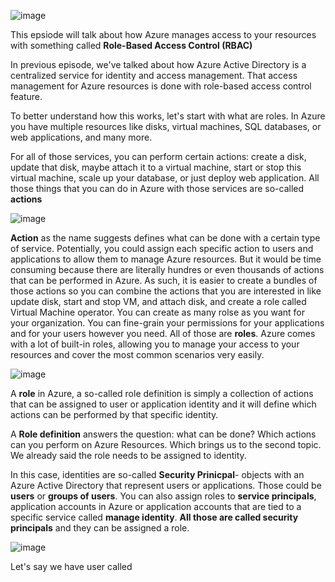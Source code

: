 ![image](https://github.com/user-attachments/assets/6635aa7f-4ad5-4736-9412-0766c2472793)

This epsiode will talk about how Azure manages access to your resources with something called **Role-Based Access Control (RBAC)**

In previous episode, we've talked about how Azure Active Directory is a centralized service for identity and access management. That access management for Azure resources is done with role-based access control feature. 

To better understand how this works, let's start with what are roles. In Azure you have multiple resources like disks, virtual machines, SQL databases, or web applications, and many more. 

For all of those services, you can perform certain actions: create a disk, update that disk, maybe attach it to a virtual machine, start or stop this virtual machine, scale up your database, or just deploy web application. All those things that you can do in Azure with those services are so-called **actions**


![image](https://github.com/user-attachments/assets/8d1ea739-d7d7-415e-b812-a48464c441de)

**Action** as the name suggests defines what can be done with a certain type of service. Potentially, you could assign each specific action to users and applications to allow them to manage Azure resources. But it would be time consuming because there are literally hundres or even thousands of actions that can be performed in Azure. As such, it is easier to create a bundles of those actions so you can combine the actions that you are interested in like update disk, start and stop VM, and attach disk, and create a role called Virtual Machine operator. You can create as many rolse as you want for your organization. You can fine-grain your permissions for your applications and for your users however you need. All of those are **roles**. Azure comes with a lot of built-in roles, allowing you to manage your access to your resources and cover the most common scenarios very easily.

![image](https://github.com/user-attachments/assets/9a463e65-9601-4b74-b8f7-352faa2de229)

A **role** in Azure, a so-called role definition is simply a collection of actions that can be assigned to user or application identity and it will define which actions can be performed by that specific identity. 

A **Role definition** answers the question: what can be done? Which actions can you perform on Azure Resources.
Which brings us to the second topic. We already said the role needs to be assigned to identity. 

In this case, identities are so-called **Security Prinicpal**- objects with an Azure Active Directory that represent users or applications. Those could be **users** or **groups of users**. You can also assign roles to **service principals**, application accounts in Azure or application accounts that are tied to a specific service called **manage identity**. **All those are called security principals** and they can be assigned a role.

![image](https://github.com/user-attachments/assets/5e168bb3-874e-41bd-96ed-2ff6e8cc1680)


Let's say we have user called
